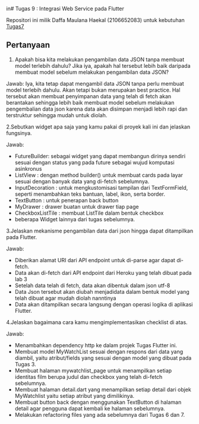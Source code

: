 in# Tugas 9 : Integrasi Web Service pada Flutter

Repositori ini milik Daffa Maulana Haekal (2106652083) untuk kebutuhan [Tugas7](https://pbp-fasilkom-ui.github.io/ganjil-2023/assignments/tugas/tugas-7/)

## Pertanyaan

1. Apakah bisa kita melakukan pengambilan data JSON tanpa membuat model terlebih dahulu? Jika iya, apakah hal tersebut lebih baik daripada membuat model sebelum melakukan pengambilan data JSON?

Jawab:
Iya, kita tetap dapat mengambil data JSON tanpa perlu membuat model terlebih dahulu. Akan tetapi bukan merupakan best practice. Hal tersebut akan membuat penyimpanan data yang telah di fetch akan berantakan sehingga lebih baik membuat model sebelum melakukan pengembalian data json karena data akan disimpan menjadi lebih rapi dan terstruktur sehingga mudah untuk diolah.

2.Sebutkan widget apa saja yang kamu pakai di proyek kali ini dan jelaskan fungsinya.

Jawab:

- FutureBuilder: sebagai widget yang dapat membangun dirinya sendiri sesuai dengan status yang pada future sebagai wujud komputasi asinkronus
- ListView : dengan method builder() untuk membuat cards pada layar sesuai dengan banyak data yang di-fetch sebelumnya.
- InputDecoration : untuk mengkustomisasi tampilan dari TextFormField, seperti menambahkan teks bantuan, label, ikon, serta border.
- TextButton : untuk penerapan back button
- MyDrawer : drawer buatan untuk drawer tiap page
- CheckboxListTile : membuat ListTile dalam bentuk checkbox
- beberapa Widget lainnya dari tugas sebelumnya.


3.Jelaskan mekanisme pengambilan data dari json hingga dapat ditampilkan pada Flutter.

Jawab:

- Diberikan alamat URI dari API endpoint untuk di-parse agar dapat di-fetch.
- Data akan di-fetch dari API endpoint dari Heroku yang telah dibuat pada lab 3
- Setelah data telah di fetch, data akan dibentuk dalam json utf-8
- Data Json tersebut akan diubah menjadidata dalam bentuk model yang telah dibuat agar mudah diolah nanntinya
- Data akan ditampilkan secara langsung dengan operasi logika di aplikasi Flutter.

4.Jelaskan bagaimana cara kamu mengimplementasikan checklist di atas.

Jawab:

- Menambahkan dependency http ke dalam projek Tugas Flutter ini.
- Membuat model MyWatchList sesuai dengan respons dari data yang diambil, yaitu atribut/fields yang sesuai dengan model yang dibuat pada Tugas 3.
- Membuat halaman mywatchlist_page untuk menampilkan setiap identitas film berupa judul dan checkbox yang telah di-fetch sebelumnya.
- Membuat halaman detail.dart yang menampilkan setiap detail dari objek MyWatchlist yaitu setiap atribut yang dimilikinya.
- Membuat button back dengan menggunakan TextButton di halaman detail agar pengguna dapat kembali ke halaman sebelumnya.
- Melakukan refactoring files yang ada sebelumnya dari Tugas 6 dan 7.
